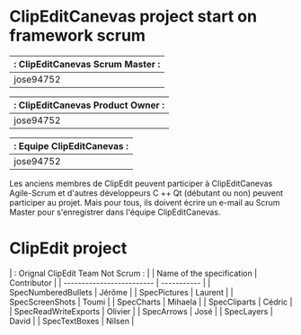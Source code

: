 # ClipEditCanevas project start on framework scrum

| : ClipEditCanevas Scrum Master : | 
| ----------- |
| jose94752        |

| : ClipEditCanevas Product Owner : | 
| ----------- |
| jose94752        |

| : Equipe ClipEditCanevas : | 
| ----------- |
| jose94752        |

Les anciens membres de ClipEdit peuvent participer à ClipEditCanevas Agile-Scrum
et d'autres développeurs C ++ Qt (débutant ou non) peuvent participer au projet.
Mais pour tous, ils doivent écrire un e-mail au Scrum Master
pour s'enregistrer dans l'équipe ClipEditCanevas.

# ClipEdit project

| : Orignal ClipEdit Team Not Scrum : | 
| Name of the specification | Contributor |
| ------------------------- | ----------- |
| SpecNumberedBullets       | Jérôme      |
| SpecPictures              | Laurent     |
| SpecScreenShots           | Toumi       |
| SpecCharts                | Mihaela     |
| SpecCliparts              | Cédric      |
| SpecReadWriteExports      | Olivier     |
| SpecArrows                | José        |
| SpecLayers                | David       |
| SpecTextBoxes             | Nilsen      | 
